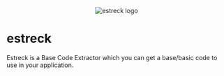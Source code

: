 <p align="center"><img align="center" src="https://media.discordapp.net/attachments/546760912384688160/570382812960784394/unknown.png?width=1280&height=640" title="estreck logo"></p>

# estreck
Estreck is a Base Code Extractor which you can get a base/basic code to use in your application.
